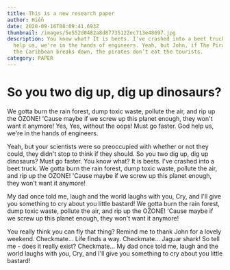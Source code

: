 ```yaml
---
title: This is a new research paper
author: Hiển
date: 2020-09-16T08:09:41.693Z
thumbnail: /images/5e552d0482a8d87735122ec713e48697.jpg
description: You know what? It is beets. I've crashed into a beet truck. God
  help us, we're in the hands of engineers. Yeah, but John, if The Pirates of
  the Caribbean breaks down, the pirates don’t eat the tourists.
category: PAPER
---
```

# So you two dig up, dig up dinosaurs? 

We gotta burn the rain forest, dump toxic waste, pollute the air, and rip up the OZONE! 'Cause maybe if we screw up this planet enough, they won't want it anymore! Yes, Yes, without the oops! Must go faster. God help us, we're in the hands of engineers.

Yeah, but your scientists were so preoccupied with whether or not they could, they didn't stop to think if they should. So you two dig up, dig up dinosaurs? Must go faster. You know what? It is beets. I've crashed into a beet truck. We gotta burn the rain forest, dump toxic waste, pollute the air, and rip up the OZONE! 'Cause maybe if we screw up this planet enough, they won't want it anymore!

My dad once told me, laugh and the world laughs with you, Cry, and I'll give you something to cry about you little bastard! We gotta burn the rain forest, dump toxic waste, pollute the air, and rip up the OZONE! 'Cause maybe if we screw up this planet enough, they won't want it anymore!

You really think you can fly that thing? Remind me to thank John for a lovely weekend. Checkmate... Life finds a way. Checkmate... Jaguar shark! So tell me - does it really exist? Checkmate... My dad once told me, laugh and the world laughs with you, Cry, and I'll give you something to cry about you little bastard!